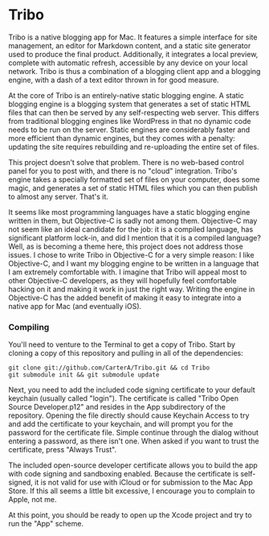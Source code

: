 # Tribo #

Tribo is a native blogging app for Mac. It features a simple interface for site management, an editor for Markdown content, and a static site generator used to produce the final product. Additionally, it integrates a local preview, complete with automatic refresh, accessible by any device on your local network. Tribo is thus a combination of a blogging client app and a blogging engine, with a dash of a text editor thrown in for good measure. 

At the core of Tribo is an entirely-native static blogging engine. A static blogging engine is a blogging system that generates a set of static HTML files that can then be served by any self-respecting web server. This differs from traditional blogging engines like WordPress in that no dynamic code needs to be run on the server. Static engines are considerably faster and more efficient than dynamic engines, but they comes with a penalty: updating the site requires rebuilding and re-uploading the entire set of files.  

This project doesn't solve that problem. There is no web-based control panel for you to post with, and there is no "cloud" integration. Tribo's engine takes a specially formatted set of files on your computer, does some magic, and generates a set of static HTML files which you can then publish to almost any server. That's it.  

It seems like most programming languages have a static blogging engine written in them, but Objective-C is sadly not among them. Objective-C may not seem like an ideal candidate for the job: it is a compiled language, has significant platform lock-in, and did I mention that it is a compiled language? Well, as is becoming a theme here, this project does not address those issues. I chose to write Tribo in Objective-C for a very simple reason: I like Objective-C, and I want my blogging engine to be written in a language that I am extremely comfortable with. I imagine that Tribo will appeal most to other Objective-C developers, as they will hopefully feel comfortable hacking on it and making it work in just the right way. Writing the engine in Objective-C has the added benefit of making it easy to integrate into a native app for Mac (and eventually iOS).

### Compiling ###

You'll need to venture to the Terminal to get a copy of Tribo. Start by cloning a copy of this repository and pulling in all of the dependencies:

    git clone git://github.com/CarterA/Tribo.git && cd Tribo
    git submodule init && git submodule update

Next, you need to add the included code signing certificate to your default keychain (usually called "login"). The certificate is called "Tribo Open Source Developer.p12" and resides in the App subdirectory of the repository. Opening the file directly should cause Keychain Access to try and add the certificate to your keychain, and will prompt you for the password for the certificate file. Simple continue through the dialog without entering a password, as there isn't one. When asked if you want to trust the certificate, press "Always Trust".  

The included open-source developer certificate allows you to build the app with code signing and sandboxing enabled. Because the certificate is self-signed, it is not valid for use with iCloud or for submission to the Mac App Store. If this all seems a little bit excessive, I encourage you to complain to Apple, not me.  

At this point, you should be ready to open up the Xcode project and try to run the "App" scheme.